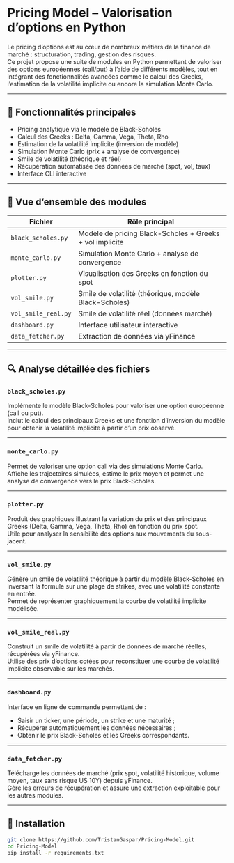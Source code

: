 # Pricing Model – Valorisation d’options en Python

Le pricing d’options est au cœur de nombreux métiers de la finance de marché : structuration, trading, gestion des risques.  
Ce projet propose une suite de modules en Python permettant de valoriser des options européennes (call/put) à l’aide de différents modèles, tout en intégrant des fonctionnalités avancées comme le calcul des Greeks, l’estimation de la volatilité implicite ou encore la simulation Monte Carlo.

---

## 🔹 Fonctionnalités principales

- Pricing analytique via le modèle de Black-Scholes
- Calcul des Greeks : Delta, Gamma, Vega, Theta, Rho
- Estimation de la volatilité implicite (inversion de modèle)
- Simulation Monte Carlo (prix + analyse de convergence)
- Smile de volatilité (théorique et réel)
- Récupération automatisée des données de marché (spot, vol, taux)
- Interface CLI interactive

---

## 🔹 Vue d’ensemble des modules

| Fichier               | Rôle principal |
|----------------------|----------------|
| `black_scholes.py`   | Modèle de pricing Black-Scholes + Greeks + vol implicite |
| `monte_carlo.py`     | Simulation Monte Carlo + analyse de convergence |
| `plotter.py`         | Visualisation des Greeks en fonction du spot |
| `vol_smile.py`       | Smile de volatilité (théorique, modèle Black-Scholes) |
| `vol_smile_real.py`  | Smile de volatilité réel (données marché) |
| `dashboard.py`       | Interface utilisateur interactive |
| `data_fetcher.py`    | Extraction de données via yFinance |

---

## 🔍 Analyse détaillée des fichiers

### `black_scholes.py`

Implémente le modèle Black-Scholes pour valoriser une option européenne (call ou put).  
Inclut le calcul des principaux Greeks et une fonction d’inversion du modèle pour obtenir la volatilité implicite à partir d’un prix observé.

---

### `monte_carlo.py`

Permet de valoriser une option call via des simulations Monte Carlo.  
Affiche les trajectoires simulées, estime le prix moyen et permet une analyse de convergence vers le prix Black-Scholes.

---

### `plotter.py`

Produit des graphiques illustrant la variation du prix et des principaux Greeks (Delta, Gamma, Vega, Theta, Rho) en fonction du prix spot.  
Utile pour analyser la sensibilité des options aux mouvements du sous-jacent.

---

### `vol_smile.py`

Génère un smile de volatilité théorique à partir du modèle Black-Scholes en inversant la formule sur une plage de strikes, avec une volatilité constante en entrée.  
Permet de représenter graphiquement la courbe de volatilité implicite modélisée.

---

### `vol_smile_real.py`

Construit un smile de volatilité à partir de données de marché réelles, récupérées via yFinance.  
Utilise des prix d’options cotées pour reconstituer une courbe de volatilité implicite observable sur les marchés.

---

### `dashboard.py`

Interface en ligne de commande permettant de :
- Saisir un ticker, une période, un strike et une maturité ;
- Récupérer automatiquement les données nécessaires ;
- Obtenir le prix Black-Scholes et les Greeks correspondants.

---

### `data_fetcher.py`

Télécharge les données de marché (prix spot, volatilité historique, volume moyen, taux sans risque US 10Y) depuis yFinance.  
Gère les erreurs de récupération et assure une extraction exploitable pour les autres modules.

---

## 🔧 Installation

```bash
git clone https://github.com/TristanGaspar/Pricing-Model.git
cd Pricing-Model
pip install -r requirements.txt
